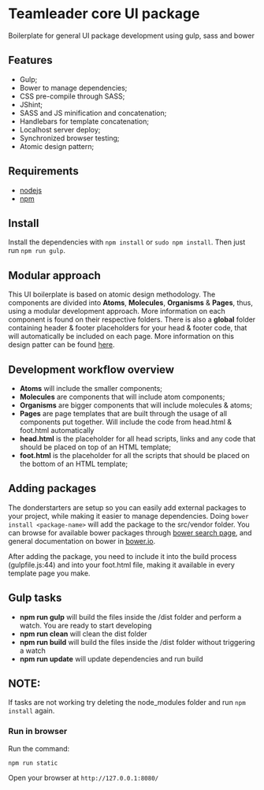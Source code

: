 # Teamleader core UI package
Boilerplate for general UI package development using gulp, sass and bower

## Features
- Gulp;
- Bower to manage dependencies;
- CSS pre-compile through SASS;
- JShint;
- SASS and JS minification and concatenation;
- Handlebars for template concatenation;
- Localhost server deploy;
- Synchronized browser testing;
- Atomic design pattern;

## Requirements
- [nodejs](https://nodejs.org/)
- [npm](https://www.npmjs.com/)

## Install
Install the dependencies with `npm install` or `sudo npm install`. Then just run `npm run gulp`.

## Modular approach
This UI boilerplate is based on atomic design methodology. The components are divided into **Atoms**, **Molecules**, **Organisms** & **Pages**, thus, using a modular development approach. More information on each component is found on their respective folders. There is also a **global** folder containing header & footer placeholders for your head & footer code, that will automatically be included on each page. More information on this design patter can be found [here](http://patternlab.io/about.html).

## Development workflow overview
- **Atoms** will include the smaller components;
- **Molecules** are components that will include atom components;
- **Organisms** are bigger components that will include molecules & atoms;
- **Pages** are page templates that are built through the usage of all components put together. Will include the code from head.html & foot.html automatically
- **head.html** is the placeholder for all head scripts, links and any code that should be placed on top of an HTML template;
- **foot.html** is the placeholder for all the scripts that should be placed on the bottom of an HTML template;

## Adding packages
The donderstarters are setup so you can easily add external packages to your project, while making it easier to manage dependencies. Doing
`bower install <package-name>` will add the package to the src/vendor folder. You can browse for available bower packages through [bower search page](http://bower.io/search/), and general documentation on bower in [bower.io](http://bower.io/).

After adding the package, you need to include it into the build process (gulpfile.js:44) and into your foot.html file, making it available in every template page you make.

## Gulp tasks
- **npm run gulp** will build the files inside the /dist folder and perform a watch. You are ready to start developing
- **npm run clean** will clean the dist folder
- **npm run build** will build the files inside the /dist folder without triggering a watch
- **npm run update** will update dependencies and run build

## NOTE:
If tasks are not working try deleting the node_modules folder and run `npm install` again.

### Run in browser

Run the command:

`npm run static`

Open your browser at `http://127.0.0.1:8080/`